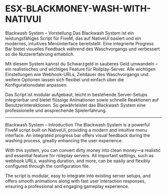 # ESX-BLACKMONEY-WASH-WITH-NATIVUI

Blackwash System – Vorstellung
Das Blackwash System ist ein leistungsfähiges Script für FiveM, das auf NativeUI basiert und ein modernes, intuitives Menüinterface bereitstellt. Eine integrierte Progress Bar bietet visuelles Feedback während des Waschvorgangs und verbessert so die Nutzererfahrung erheblich.

Mit diesem System kannst du Schwarzgeld in sauberes Geld umwandeln – ein realistisches und wichtiges Feature für Rollplay-Server. Alle wichtigen Einstellungen wie Webhook-URLs, Zeitdauer des Waschvorgangs und weitere Optionen lassen sich flexibel und einfach über die Konfigurationsdatei anpassen.

Das Script ist modular aufgebaut, leicht in bestehende Server-Setups integrierbar und bietet flüssige Animationen sowie schnelle Reaktionen auf Benutzerinteraktionen. So gewährleistet das Blackwash System eine professionelle und ansprechende Spielerfahrung.

--------------------------------------------------------------------

Blackwash System – Introduction
The Blackwash System is a powerful FiveM script built on NativeUI, providing a modern and intuitive menu interface. An integrated progress bar offers visual feedback during the washing process, greatly enhancing the user experience.

With this system, you can convert dirty money into clean money—a realistic and essential feature for roleplay servers. All important settings, such as webhook URLs, washing duration, and more, can be easily and flexibly configured through the configuration file.

The script is modular, easy to integrate into existing server setups, and offers smooth animations along with fast user interaction responses, ensuring a professional and engaging gameplay experience.
